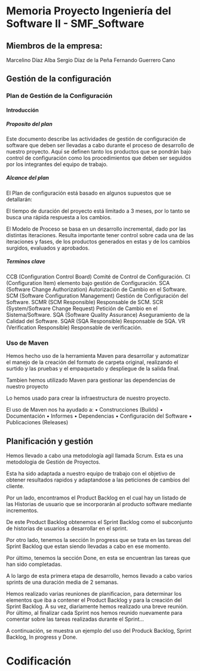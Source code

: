 # Memoria Proyecto Ingeniería del Software II - SMF_Software

## Miembros de la empresa:
Marcelino Díaz Alba
Sergio Díaz de la Peña
Fernando Guerrero Cano

## Gestión de la configuración

### Plan de Gestión de la Configuración

#### Introducción

##### Proposito del plan

Este documento describe las actividades de gestión de configuración de software que deben
ser llevadas a cabo durante el proceso de desarrollo de nuestro proyecto. Aquí se definen tanto los
productos que se pondrán bajo control de configuración como los procedimientos que deben
ser seguidos por los integrantes del equipo de trabajo.

##### Alcance del plan

El Plan de configuración está basado en algunos supuestos que se detallarán:

El tiempo de duración del proyecto está limitado a 3 meses, por lo tanto se busca
una rápida respuesta a los cambios.

El Modelo de Proceso se basa en un desarrollo incremental, dado por las distintas
iteraciones. Resulta importante tener control sobre cada una de las iteraciones y
fases, de los productos generados en estas y de los cambios surgidos, evaluados y
aprobados.

##### Terminos clave

CCB (Configuration Control Board) Comité de Control de Configuración.
CI (Configuration Item) elemento bajo gestión de Configuración.
SCA (Software Change Authorization) Autorización de Cambio en el Software.
SCM (Software Configuration Management) Gestión de Configuración del Software.
SCMR (SCM Responsible) Responsable de SCM.
SCR (System/Software Change Request) Petición de Cambio en el Sistema/Software.
SQA (Software Quality Assurance) Aseguramiento de la Calidad del Software.
SQAR (SQA Responsible) Responsable de SQA.
VR (Verification Responsible) Responsable de verificación.

### Uso de Maven

Hemos hecho uso de la herramienta Maven para desarrollar y automatizar el manejo de la creación del 
formato de carpeta original, realizando el surtido y las pruebas y el empaquetado y despliegue de la 
salida final.

Tambien hemos utilizado Maven para gestionar las dependencias de nuestro proyecto

Lo hemos usado para crear la infraestructura de nuestro proyecto.

El uso de Maven nos ha ayudado a:
• Construcciones (Builds)
• Documentación
• Informes
• Dependencias
• Configuración del Software
• Publicaciones (Releases)

## Planificación y gestión

Hemos llevado a cabo una metodología agil llamada Scrum. Esta es una metodologia de Gestión de Proyectos.

Esta ha sido adaptada a nuestro equipo de trabajo con el objetivo de obtener resultados rapidos y adaptandose a las peticiones de cambios del cliente.

Por un lado, encontramos el Product Backlog en el cual hay un listado de las Historias de usuario que se incorporarán al producto software mediante incrementos.

De este Product Backlog obtenemos el Sprint Backlog como el subconjunto de 
historias de usuarios a desarrollar en el sprint.

Por otro lado, tenemos la sección In progress que se trata en las tareas del Sprint Backlog que estan siendo llevadas a cabo en ese momento.

Por último, tenemos la sección Done, en esta se encuentran las tareas que han sido completadas.

A lo largo de esta primera etapa de desarrollo, hemos llevado a cabo varios sprints de una duración media de 2 semanas.

Hemos realizado varias reuniones de planificacion, para determinar los elementos que iba a contener el Product Backlog y para la creación del Sprint Backlog. A su vez, diariamente hemos realizado una breve reunión. 
Por último, al finalizar cada Sprint nos hemos reunido nuevamente para comentar sobre las tareas realizadas durante el Sprint...

A continuación, se muestra un ejemplo del uso del Produck Backlog, Sprint Backlog, In progress y Done.






# Codificación
